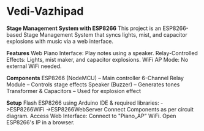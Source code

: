# Vedi-Vazhipad

**Stage Management System with ESP8266**
This project is an ESP8266-based Stage Management System that syncs lights, mist, and capacitor explosions with music via a web interface.

**Features**
Web Piano Interface: Play notes using a speaker.
Relay-Controlled Effects: Lights, mist maker, and capacitor explosions.
WiFi AP Mode: No external WiFi needed.

**Components**
ESP8266 (NodeMCU) – Main controller
6-Channel Relay Module – Controls stage effects
Speaker (Buzzer) – Generates tones
Transformer & Capacitors – Used for explosion effect

**Setup**
Flash ESP8266 using Arduino IDE & required libraries:
->ESP8266WiFi
->ESP8266WebServer
Connect Components as per circuit diagram.
Access Web Interface:
Connect to "Piano_AP" WiFi.
Open ESP8266's IP in a browser.
